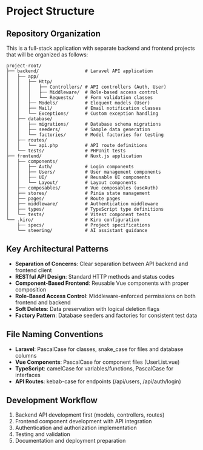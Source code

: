 # Project Structure

## Repository Organization

This is a full-stack application with separate backend and frontend projects that will be organized as follows:

```
project-root/
├── backend/                 # Laravel API application
│   ├── app/
│   │   ├── Http/
│   │   │   ├── Controllers/ # API controllers (Auth, User)
│   │   │   ├── Middleware/  # Role-based access control
│   │   │   └── Requests/    # Form validation classes
│   │   ├── Models/          # Eloquent models (User)
│   │   ├── Mail/            # Email notification classes
│   │   └── Exceptions/      # Custom exception handling
│   ├── database/
│   │   ├── migrations/      # Database schema migrations
│   │   ├── seeders/         # Sample data generation
│   │   └── factories/       # Model factories for testing
│   ├── routes/
│   │   └── api.php          # API route definitions
│   └── tests/               # PHPUnit tests
├── frontend/                # Nuxt.js application
│   ├── components/
│   │   ├── Auth/            # Login components
│   │   ├── Users/           # User management components
│   │   ├── UI/              # Reusable UI components
│   │   └── Layout/          # Layout components
│   ├── composables/         # Vue composables (useAuth)
│   ├── stores/              # Pinia state management
│   ├── pages/               # Route pages
│   ├── middleware/          # Authentication middleware
│   ├── types/               # TypeScript type definitions
│   └── tests/               # Vitest component tests
└── .kiro/                   # Kiro configuration
    ├── specs/               # Project specifications
    └── steering/            # AI assistant guidance
```

## Key Architectural Patterns

- **Separation of Concerns**: Clear separation between API backend and frontend client
- **RESTful API Design**: Standard HTTP methods and status codes
- **Component-Based Frontend**: Reusable Vue components with proper composition
- **Role-Based Access Control**: Middleware-enforced permissions on both frontend and backend
- **Soft Deletes**: Data preservation with logical deletion flags
- **Factory Pattern**: Database seeders and factories for consistent test data

## File Naming Conventions

- **Laravel**: PascalCase for classes, snake_case for files and database columns
- **Vue Components**: PascalCase for component files (UserList.vue)
- **TypeScript**: camelCase for variables/functions, PascalCase for interfaces
- **API Routes**: kebab-case for endpoints (/api/users, /api/auth/login)

## Development Workflow

1. Backend API development first (models, controllers, routes)
2. Frontend component development with API integration
3. Authentication and authorization implementation
4. Testing and validation
5. Documentation and deployment preparation
